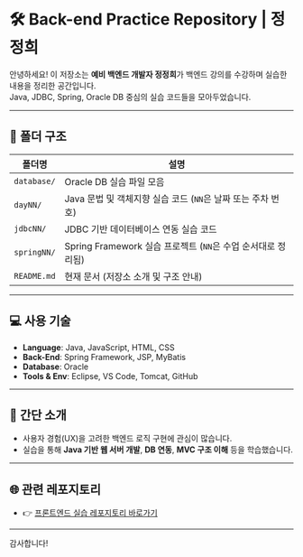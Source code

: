 # 🛠️ Back-end Practice Repository | 정정희

안녕하세요! 이 저장소는 **예비 백엔드 개발자 정정희**가 백엔드 강의를 수강하며 실습한 내용을 정리한 공간입니다.  
Java, JDBC, Spring, Oracle DB 중심의 실습 코드들을 모아두었습니다.

---

## 📁 폴더 구조

| 폴더명       | 설명 |
|--------------|------|
| `database/`  | Oracle DB 실습 파일 모음 |
| `dayNN/`     | Java 문법 및 객체지향 실습 코드 (`NN`은 날짜 또는 주차 번호) |
| `jdbcNN/`    | JDBC 기반 데이터베이스 연동 실습 코드 |
| `springNN/`  | Spring Framework 실습 프로젝트 (`NN`은 수업 순서대로 정리됨) |
| `README.md`  | 현재 문서 (저장소 소개 및 구조 안내) |

---

## 💻 사용 기술

- **Language**: Java, JavaScript, HTML, CSS
- **Back-End**: Spring Framework, JSP, MyBatis
- **Database**: Oracle
- **Tools & Env**: Eclipse, VS Code, Tomcat, GitHub

---

## 📌 간단 소개

- 사용자 경험(UX)을 고려한 백엔드 로직 구현에 관심이 많습니다.  
- 실습을 통해 **Java 기반 웹 서버 개발**, **DB 연동**, **MVC 구조 이해** 등을 학습했습니다.

---

## 🌐 관련 레포지토리

- 👉 [프론트엔드 실습 레포지토리 바로가기](https://github.com/hxxggu/kh15-FE.git)

---

감사합니다!
